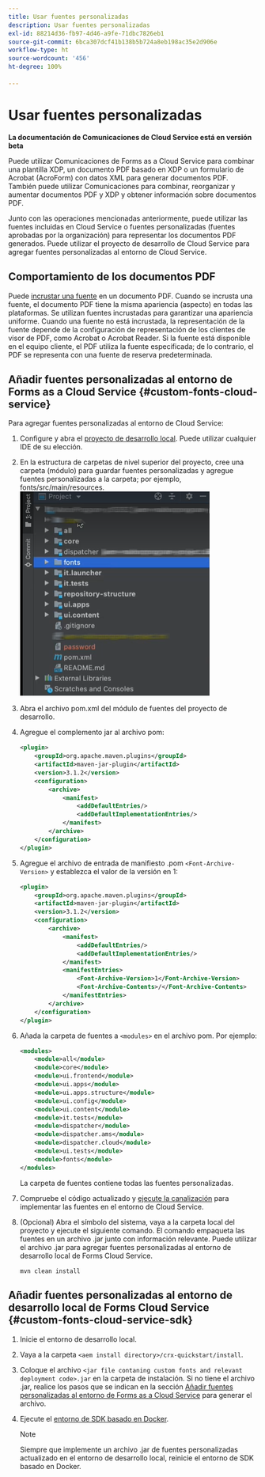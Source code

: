 ```yaml
---
title: Usar fuentes personalizadas
description: Usar fuentes personalizadas
exl-id: 88214d36-fb97-4d46-a9fe-71dbc7826eb1
source-git-commit: 6bca307dcf41b138b5b724a8eb198ac35e2d906e
workflow-type: ht
source-wordcount: '456'
ht-degree: 100%

---
```


# Usar fuentes personalizadas

**La documentación de Comunicaciones de Cloud Service está en versión beta**

Puede utilizar Comunicaciones de Forms as a Cloud Service para combinar una plantilla XDP, un documento PDF basado en XDP o un formulario de Acrobat (AcroForm) con datos XML para generar documentos PDF. También puede utilizar Comunicaciones para combinar, reorganizar y aumentar documentos PDF y XDP y obtener información sobre documentos PDF.

Junto con las operaciones mencionadas anteriormente, puede utilizar las fuentes incluidas en Cloud Service o fuentes personalizadas (fuentes aprobadas por la organización) para representar los documentos PDF generados. Puede utilizar el proyecto de desarrollo de Cloud Service para agregar fuentes personalizadas al entorno de Cloud Service.

## Comportamiento de los documentos PDF

Puede [incrustar una fuente](https://adobedocs.github.io/experience-manager-forms-cloud-service-developer-reference/references/output-sync/#tag/PrintedOutputOptions) en un documento PDF. Cuando se incrusta una fuente, el documento PDF tiene la misma apariencia (aspecto) en todas las plataformas. Se utilizan fuentes incrustadas para garantizar una apariencia uniforme. Cuando una fuente no está incrustada, la representación de la fuente depende de la configuración de representación de los clientes de visor de PDF, como Acrobat o Acrobat Reader. Si la fuente está disponible en el equipo cliente, el PDF utiliza la fuente especificada; de lo contrario, el PDF se representa con una fuente de reserva predeterminada.

## Añadir fuentes personalizadas al entorno de Forms as a Cloud Service {#custom-fonts-cloud-service}

Para agregar fuentes personalizadas al entorno de Cloud Service:

1. Configure y abra el [proyecto de desarrollo local](setup-local-development-environment.md). Puede utilizar cualquier IDE de su elección.
1. En la estructura de carpetas de nivel superior del proyecto, cree una carpeta (módulo) para guardar fuentes personalizadas y agregue fuentes personalizadas a la carpeta; por ejemplo, fonts/src/main/resources.
   ![Carpeta Fuentes](assets/fonts.png)

1. Abra el archivo pom.xml del módulo de fuentes del proyecto de desarrollo.
1. Agregue el complemento jar al archivo pom:

   ```xml
   <plugin>
       <groupId>org.apache.maven.plugins</groupId>
       <artifactId>maven-jar-plugin</artifactId>
       <version>3.1.2</version>
       <configuration>
           <archive>
               <manifest>
                   <addDefaultEntries/>
                   <addDefaultImplementationEntries/>
               </manifest>
           </archive>
       </configuration>
   </plugin>
   ```

1. Agregue el archivo de entrada de manifiesto .pom `<Font-Archive-Version>` y establezca el valor de la versión en 1:

   ```xml
   <plugin>
       <groupId>org.apache.maven.plugins</groupId>
       <artifactId>maven-jar-plugin</artifactId>
       <version>3.1.2</version>
       <configuration>
           <archive>
               <manifest>
                   <addDefaultEntries/>
                   <addDefaultImplementationEntries/>
               </manifest>
               <manifestEntries>
                   <Font-Archive-Version>1</Font-Archive-Version>
                   <Font-Archive-Contents>/</Font-Archive-Contents>
               </manifestEntries> 
           </archive>
       </configuration>
   </plugin>
   ```

1. Añada la carpeta de fuentes a `<modules>` en el archivo pom. Por ejemplo:

   ```xml
   <modules>
       <module>all</module>
       <module>core</module>
       <module>ui.frontend</module>
       <module>ui.apps</module>
       <module>ui.apps.structure</module>
       <module>ui.config</module>
       <module>ui.content</module>
       <module>it.tests</module>
       <module>dispatcher</module>
       <module>dispatcher.ams</module>
       <module>dispatcher.cloud</module>
       <module>ui.tests</module>
       <module>fonts</module>
   </modules>
   ```

   La carpeta de fuentes contiene todas las fuentes personalizadas.

1. Compruebe el código actualizado y [ejecute la canalización](/help/implementing/cloud-manager/deploy-code.md) para implementar las fuentes en el entorno de Cloud Service.

1. (Opcional) Abra el símbolo del sistema, vaya a la carpeta local del proyecto y ejecute el siguiente comando. El comando empaqueta las fuentes en un archivo .jar junto con información relevante. Puede utilizar el archivo .jar para agregar fuentes personalizadas al entorno de desarrollo local de Forms Cloud Service.

   ```shell
   mvn clean install
   ```

## Añadir fuentes personalizadas al entorno de desarrollo local de Forms Cloud Service {#custom-fonts-cloud-service-sdk}

1. Inicie el entorno de desarrollo local.
1. Vaya a la carpeta `<aem install directory>/crx-quickstart/install`.
1. Coloque el archivo `<jar file contaning custom fonts and relevant deployment code>.jar` en la carpeta de instalación. Si no tiene el archivo .jar, realice los pasos que se indican en la sección [Añadir fuentes personalizadas al entorno de Forms as a Cloud Service](#custom-fonts-cloud-service) para generar el archivo.
1. Ejecute el [entorno de SDK basado en Docker](setup-local-development-environment.md#docker-microservices).


   >[!NOTE]
   >
   >Siempre que implemente un archivo .jar de fuentes personalizadas actualizado en el entorno de desarrollo local, reinicie el entorno de SDK basado en Docker.
